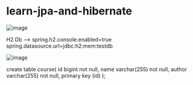 # learn-jpa-and-hibernate
![image](https://user-images.githubusercontent.com/91777037/229006011-5e7c5b56-c5f9-4255-a695-190617c90064.png)

H2 Db --> spring.h2.console.enabled=true
spring.datasource.url=jdbc:h2:mem:testdb

![image](https://user-images.githubusercontent.com/91777037/229008958-352ce168-4943-4d33-81e2-e6ccf133f603.png)

create table course(
	id bigint not null,
	name varchar(255) not null,
	author varchar(255) not null,
	primary key (id)
);
